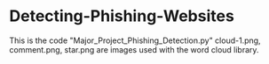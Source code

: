 # Detecting-Phishing-Websites
This is the code "Major_Project_Phishing_Detection.py"
cloud-1.png, comment.png, star.png are images used with the word cloud library.
